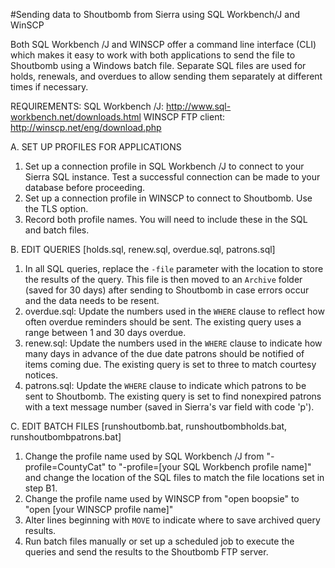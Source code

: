 #Sending data to Shoutbomb from Sierra using SQL Workbench/J and WinSCP

Both SQL Workbench /J and WINSCP offer a command line interface (CLI) which makes it easy to work with both applications to send the file to Shoutbomb using a Windows batch file. Separate SQL files are used for holds, renewals, and overdues to allow sending them separately at different times if necessary.

REQUIREMENTS:
SQL Workbench /J: http://www.sql-workbench.net/downloads.html
WINSCP FTP client: http://winscp.net/eng/download.php

A. SET UP PROFILES FOR APPLICATIONS
1. Set up a connection profile in SQL Workbench /J to connect to your Sierra SQL instance. Test a successful connection can be made to your database before proceeding.
2. Set up a connection profile in WINSCP to connect to Shoutbomb. Use the TLS option.
3. Record both profile names. You will need to include these in the SQL and batch files.

B. EDIT QUERIES [holds.sql, renew.sql, overdue.sql, patrons.sql]
1. In all SQL queries, replace the `-file` parameter with the location to store the results of the query. This file is then moved to an `Archive` folder (saved for 30 days) after sending to Shoutbomb in case errors occur and the data needs to be resent.
2. overdue.sql: Update the numbers used in the `WHERE` clause to reflect how often overdue reminders should be sent. The existing query uses a range between 1 and 30 days overdue.
3. renew.sql: Update the numbers used in the `WHERE` clause to indicate how many days in advance of the due date patrons should be notified of items coming due. The existing query is set to three to match courtesy notices.
4. patrons.sql: Update the `WHERE` clause to indicate which patrons to be sent to Shoutbomb. The existing query is set to find nonexpired patrons with a text message number (saved in Sierra's var field with code 'p').

C. EDIT BATCH FILES [runshoutbomb.bat, runshoutbombholds.bat, runshoutbombpatrons.bat]
1. Change the profile name used by SQL Workbench /J from "-profile=CountyCat" to "-profile=[your SQL Workbench profile name]" and change the location of the SQL files to match the file locations set in step B1.
2. Change the profile name used by WINSCP from "open boopsie" to "open [your WINSCP profile name]"
3. Alter lines beginning with `MOVE` to indicate where to save archived query results.
4. Run batch files manually or set up a scheduled job to execute the queries and send the results to the Shoutbomb FTP server.
